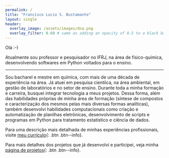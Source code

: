 ```yaml
---
permalink: /
title: "Francisco Lucio S. Bustamante"
layout: single
header:
  overlay_image: /assets/images/dna.png
  overlay_filter: 0.60 # same as adding an opacity of 0.5 to a black background
---
```


Olá :-)

Atualmente sou professor e pesquisador no IFRJ, na área de físico-química, desenvolvendo softwares em Python voltados para o ensino.

---

Sou bacharel e mestre em química, com mais de uma década de experiência na área. Já atuei em pesquisa cientíica, na área ambiental, em gestão de laboratórios e no setor de ensino. Durante toda a minha formação e carreira, busquei integrar tecnologia a meus projetos. Dessa forma, além das habilidades próprias de minha área de formação (síntese de compostos e caracterização dos mesmos pelas mais diversas formas analíticas), também desenvolvi habilidades computacionais como criação e automatização de planilhas eletrônicas, desenvolvimento de scripts e programas em Python para tratamento estatístico e ciência de dados.

Para uma descrição mais detalhada de minhas experiências profissionais, visite [meu currículo](about.md){: .btn .btn--info}.

Para mais detalhes dos projetos que já desenvolvi e participei, veja minha [página de projetos](projects.md){: .btn .btn--info}.
